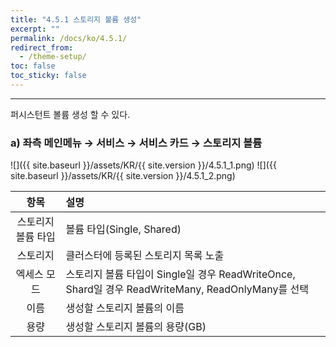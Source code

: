 ```yaml
---
title: "4.5.1 스토리지 볼륨 생성"
excerpt: ""
permalink: /docs/ko/4.5.1/
redirect_from:
  - /theme-setup/
toc: false
toc_sticky: false
---
```


---
퍼시스턴트 볼륨 생성 할 수 있다.

### a\) 좌측 메인메뉴 → 서비스 → 서비스 카드 → 스토리지 볼륨
![]({{ site.baseurl }}/assets/KR/{{ site.version }}/4.5.1_1.png)
![]({{ site.baseurl }}/assets/KR/{{ site.version }}/4.5.1_2.png)

|   **항목**    | **설명**                                                                           |
| :---------: | :------------------------------------------------------------------------------- |
| 스토리지 볼륨 타입 | 볼륨 타입(Single, Shared)                                                            |
|    스토리지     | 클러스터에 등록된 스토리지 목록 노출                                                             |
|   엑세스 모드    | 스토리지 볼륨 타입이 Single일 경우 ReadWriteOnce, Shard일 경우 ReadWriteMany, ReadOnlyMany를 선택 |
|     이름      | 생성할 스토리지 볼륨의 이름                                                                 |
|     용량      | 생성할 스토리지 볼륨의 용량(GB)                                                             |

